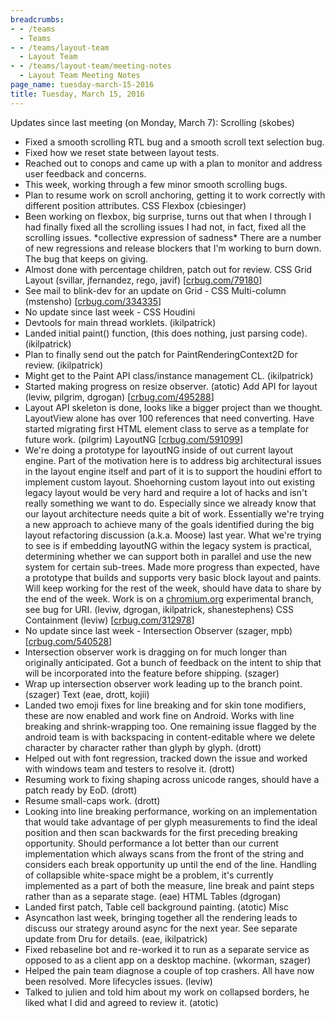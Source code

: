 ```yaml
---
breadcrumbs:
- - /teams
  - Teams
- - /teams/layout-team
  - Layout Team
- - /teams/layout-team/meeting-notes
  - Layout Team Meeting Notes
page_name: tuesday-march-15-2016
title: Tuesday, March 15, 2016
---
```


Updates since last meeting (on Monday, March 7):
Scrolling (skobes)
- Fixed a smooth scrolling RTL bug and a smooth scroll text selection
bug.
- Fixed how we reset state between layout tests.
- Reached out to conops and came up with a plan to monitor and address
user feedback and concerns.
- This week, working through a few minor smooth scrolling bugs.
- Plan to resume work on scroll anchoring, getting it to work correctly
with different position attributes.
CSS Flexbox (cbiesinger)
- Been working on flexbox, big surprise, turns out that when I through I
had finally fixed all the scrolling issues I had not, in fact, fixed
all the scrolling issues. \*collective expression of sadness\*
There are a number of new regressions and release blockers that I'm
working to burn down. The bug that keeps on giving.
- Almost done with percentage children, patch out for review.
CSS Grid Layout (svillar, jfernandez, rego, javif)
\[[crbug.com/79180](http://crbug.com/79180)\]
- See mail to blink-dev for an update on Grid -
CSS Multi-column (mstensho) \[[crbug.com/334335](http://crbug.com/334335)\]
- No update since last week -
CSS Houdini
- Devtools for main thread worklets. (ikilpatrick)
- Landed initial paint() function, (this does nothing, just parsing
code). (ikilpatrick)
- Plan to finally send out the patch for PaintRenderingContext2D for
review. (ikilpatrick)
- Might get to the Paint API class/instance management CL. (ikilpatrick)
- Started making progress on resize observer. (atotic)
Add API for layout (leviw, pilgrim, dgrogan)
\[[crbug.com/495288](http://crbug.com/495288)\]
- Layout API skeleton is done, looks like a bigger project than we
thought. LayoutView alone has over 100 references that need
converting. Have started migrating first HTML element class to serve
as a template for future work. (pilgrim)
LayoutNG \[[crbug.com/591099](http://crbug.com/591099)\]
- We're doing a prototype for layoutNG inside of out current layout
engine. Part of the motivation here is to address big architectural
issues in the layout engine itself and part of it is to support the
houdini effort to implement custom layout. Shoehorning custom layout
into out existing legacy layout would be very hard and require a lot
of hacks and isn't really something we want to do. Especially since we
already know that our layout architecture needs quite a bit of work.
Essentially we're trying a new approach to achieve many of the goals
identified during the big layout refactoring discussion (a.k.a. Moose)
last year.
What we're trying to see is if embedding layoutNG within the legacy
system is practical, determining whether we can support both in
parallel and use the new system for certain sub-trees.
Made more progress than expected, have a prototype that builds and
supports very basic block layout and paints. Will keep working for the
rest of the week, should have data to share by the end of the week.
Work is on a [chromium.org](http://chromium.org/) experimental branch, see bug
for URI.
(leviw, dgrogan, ikilpatrick, shanestephens)
CSS Containment (leviw) \[[crbug.com/312978](http://crbug.com/312978)\]
- No update since last week -
Intersection Observer (szager, mpb)
\[[crbug.com/540528](http://crbug.com/540528)\]
- Intersection observer work is dragging on for much longer than
originally anticipated. Got a bunch of feedback on the intent to ship
that will be incorporated into the feature before shipping. (szager)
- Wrap up intersection observer work leading up to the branch point.
(szager)
Text (eae, drott, kojii)
- Landed two emoji fixes for line breaking and for skin tone modifiers,
these are now enabled and work fine on Android. Works with line
breaking and shrink-wrapping too. One remaining issue flagged by the
android team is with backspacing in content-editable where we delete
character by character rather than glyph by glyph. (drott)
- Helped out with font regression, tracked down the issue and worked
with windows team and testers to resolve it. (drott)
- Resuming work to fixing shaping across unicode ranges, should have
a patch ready by EoD. (drott)
- Resume small-caps work. (drott)
- Looking into line breaking performance, working on an implementation
that would take advantage of per glyph measurements to find the ideal
position and then scan backwards for the first preceding breaking
opportunity. Should performance a lot better than our current
implementation which always scans from the front of the string and
considers each break opportunity up until the end of the line.
Handling of collapsible white-space might be a problem, it's currently
implemented as a part of both the measure, line break and paint steps
rather than as a separate stage. (eae)
HTML Tables (dgrogan)
- Landed first patch, Table cell background painting. (atotic)
Misc
- Asyncathon last week, bringing together all the rendering leads to
discuss our strategy around async for the next year. See separate
update from Dru for details. (eae, ikilpatrick)
- Fixed rebaseline bot and re-worked it to run as a separate service as
opposed to as a client app on a desktop machine. (wkorman, szager)
- Helped the pain team diagnose a couple of top crashers. All have now
been resolved. More lifecycles issues. (leviw)
- Talked to julien and told him about my work on collapsed borders, he
liked what I did and agreed to review it. (atotic)